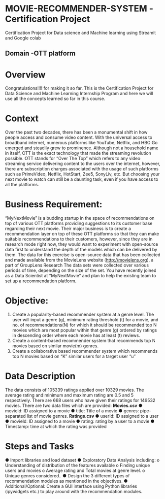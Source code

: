 # MOVIE-RECOMMENDER-SYSTEM -Certification Project
Certification Project for Data science and Machine learning using Streamit and Google colab
## Domain -OTT platform

# Overview
         
Congratulations!!!! for making it so far. This is the Certification Project for Data Science and
Machine Learning Internship Program and here we will use all the concepts learned so far in
this course.

# Context
Over the past two decades, there has been a monumental shift in how people access and
consume video content. With the universal access to broadband internet, numerous platforms
like YouTube, Netflix, and HBO Go emerged and steadily grew to prominence.
Although not a household name in itself, OTT is the exact technology that made the streaming
revolution possible.
OTT stands for “Over The Top” which refers to any video streaming service delivering content
to the users over the internet, however, there are subscription charges associated with the
usage of such platforms such as PrimeVideo, Netflix, HotStart, Zee5, SonyLiv, etc.
But choosing your next movie to watch can still be a daunting task, even if you have access to
all the platforms.


# Business Requirement:
“MyNextMovie” is a budding startup in the space of recommendations on top of various OTT
platforms providing suggestions to its customer base regarding their next movie.
Their major business is to create a recommendation layer on top of these OTT platforms so
that they can make suitable recommendations to their customers, however, since they are in
research mode right now, they would want to experiment with open-source data first to
understand the depth of the models which can be delivered by them.
The data for this exercise is open-source data that has been collected and made available from
the MovieLens website (http://movielens.org), a part of GroupLens
Research The data sets were collected over various periods of time, depending on the size of
the set.
You have recently joined as a Data Scientist at “MyNextMovie” and plan to help the existing
team to set up a recommendation platform.

# Objective:
  1. Create a popularity-based recommender system at a genre level. The user will input a
genre (g), minimum rating threshold (t) for a movie, and no. of
recommendations(N) for which it should be recommended top N movies which are
most popular within that genre (g) ordered by ratings in descending order where each
movie has at least (t) reviews.
  2. Create a content-based recommender system that recommends top N movies based on
similar movie(m) genres.
  3. Create a collaborative based recommender system which recommends top N movies
based on “K” similar users for a target user “u”

# Data Description
The data consists of 105339 ratings applied over 10329 movies. The average rating and
minimum and maximum rating are 0.5 and 5 respectively. There are 668 users who have given
their ratings for 149532 movies.
There are two data files which are provided:
**Movies.csv**
● movieId: ID assigned to a movie
● title: Title of a movie
● genres: pipe-separated list of movie genres.
**Ratings.csv**
● userId: ID assigned to a user
● movieId: ID assigned to a movie
● rating: rating by a user to a movie
● Timestamp: time at which the rating was provided

# Steps and Tasks
● Import libraries and load dataset
● Exploratory Data Analysis including:
o Understanding of distribution of the features available
o Finding unique users and movies
o Average rating and Total movies at genre level.
o Unique genres considered..
● Design the 3 different types of recommendation modules as mentioned in the objectives.
● Additional/Optional: Create a GUI interface using Python libraries (ipywidgets etc.) to play around
with the recommendation modules.

